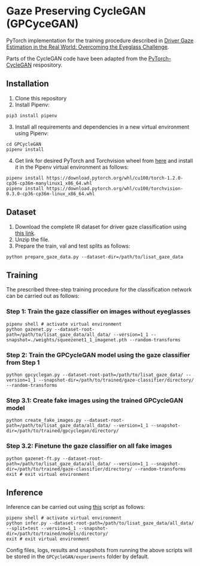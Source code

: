 # Gaze Preserving CycleGAN (GPCyceGAN)
PyTorch implementation for the training procedure described in [Driver Gaze Estimation in the Real World: Overcoming the Eyeglass Challenge](http://cvrr.ucsd.edu/publications/2020/GPCycleGAN.pdf).

Parts of the CycleGAN code have been adapted from the [PyTorch-CycleGAN](https://github.com/aitorzip/PyTorch-CycleGAN) respository.

## Installation
1) Clone this repository
2) Install Pipenv:
```shell
pip3 install pipenv
```
3) Install all requirements and dependencies in a new virtual environment using Pipenv:
```shell
cd GPCycleGAN
pipenv install
```
4) Get link for desired PyTorch and Torchvision wheel from [here](https://download.pytorch.org/whl/torch_stable.html) and install it in the Pipenv virtual environment as follows:
```shell
pipenv install https://download.pytorch.org/whl/cu100/torch-1.2.0-cp36-cp36m-manylinux1_x86_64.whl
pipenv install https://download.pytorch.org/whl/cu100/torchvision-0.3.0-cp36-cp36m-linux_x86_64.whl
```

## Dataset
1) Download the complete IR dataset for driver gaze classification using [this link](https://drive.google.com/file/d/1iJTlVytGsmQu9EeB1Iw1-cYwPlOx4-XW/view?usp=sharing).
2) Unzip the file.
3) Prepare the train, val and test splits as follows:
```shell
python prepare_gaze_data.py --dataset-dir=/path/to/lisat_gaze_data
```

## Training
The prescribed three-step training procedure for the classification network can be carried out as follows:
### Step 1: Train the gaze classifier on images without eyeglasses
```shell
pipenv shell # activate virtual environment
python gazenet.py --dataset-root-path=/path/to/lisat_gaze_data/all_data/ --version=1_1 --snapshot=./weights/squeezenet1_1_imagenet.pth --random-transforms
```
### Step 2: Train the GPCycleGAN model using the gaze classifier from Step 1
```shell
python gpcyclegan.py --dataset-root-path=/path/to/lisat_gaze_data/ --version=1_1 --snapshot-dir=/path/to/trained/gaze-classifier/directory/ --random-transforms
```
### Step 3.1: Create fake images using the trained GPCycleGAN model
```shell
python create_fake_images.py --dataset-root-path=/path/to/lisat_gaze_data/all_data/ --version=1_1 --snapshot-dir=/path/to/trained/gpcyclegan/directory/
```
### Step 3.2: Finetune the gaze classifier on all fake images
```shell
python gazenet-ft.py --dataset-root-path=/path/to/lisat_gaze_data/all_data/ --version=1_1 --snapshot-dir=/path/to/trained/gaze-classifier/directory/ --random-transforms
exit # exit virtual environment
```

## Inference
Inference can be carried out using [this](https://github.com/arangesh/GPCycleGAN/blob/master/infer.py) script as follows:
```shell
pipenv shell # activate virtual environment
python infer.py --dataset-root-path=/path/to/lisat_gaze_data/all_data/ --split=test --version=1_1 --snapshot-dir=/path/to/trained/models/directory/
exit # exit virtual environment
```

Config files, logs, results and snapshots from running the above scripts will be stored in the `GPCycleGAN/experiments` folder by default.

